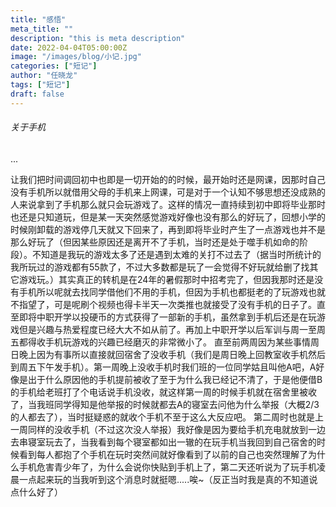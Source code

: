 ```yaml
---
title: "感悟"
meta_title: ""
description: "this is meta description"
date: 2022-04-04T05:00:00Z
image: "/images/blog/小记.jpg"
categories: ["短记"]
author: "任晓龙"
tags: ["短记"]
draft: false
---
```


###### 关于手机
...



让我们把时间调回初中也即是一切开始的的时候，最开始时还是网课，因那时自己没有手机所以就借用父母的手机来上网课，可是对于一个认知不够思想还没成熟的人来说拿到了手机那么就只会玩游戏了。这样的情况一直持续到初中即将毕业那时也还是只知道玩，但是某一天突然感觉游戏好像也没有那么的好玩了，回想小学的时候刚卸载的游戏停几天就又下回来了，再到即将毕业时产生了一点游戏也并不是那么好玩了（但因某些原因还是离开不了手机，当时还是处于噬手机如命的阶段）。不知道是我玩的游戏太多了还是遇到太难的关打不过去了（据当时所统计的我所玩过的游戏都有55款了，不过大多数都是玩了一会觉得不好玩就给删了找其它游戏玩。）其实真正的转机是在24年的暑假那时中招考完了，但因我那时还是没有手机所以呢就去找同学借他们不用的手机，但因为手机也都挺老的了玩游戏也就不指望了，可是呢刷个视频也得卡半天一次类推也就接受了没有手机的日子了。直至即将中职开学以投硬币的方式获得了一部新的手机，虽然拿到手机后还是在玩游戏但是兴趣与热爱程度已经大大不如从前了。再加上中职开学以后军训与周一至周五都得收手机玩游戏的兴趣已经磨灭的非常微小了。
直至前两周因为某些事情周日晚上因为有事所以直接就回宿舍了没收手机（我们是周日晚上回教室收手机然后到周五下午发手机）。第一周晚上没收手机时我们班的一位同学姑且叫他A吧，A好像是出于什么原因他的手机提前被收了至于为什么我已经记不清了，于是他便借B的手机给老班打了个电话说手机没收，就这样第一周的时候手机就在宿舍里被收了，当我班同学得知是他举报的时候就都去A的寝室去问他为什么举报（大概2/3的人都去了），当时挺疑惑的就收个手机不至于这么大反应吧。
第二周时也就是上一周同样的没收手机（不过这次没人举报）我好像是因为要给手机充电就放到一边去串寝室玩去了，当我看到每个寝室都如出一辙的在玩手机当我回到自己宿舍的时候看到每人都抱了个手机在玩时突然间就好像看到了以前的自己也突然理解了为什么手机危害青少年了，为什么会说你快贴到手机上了，第二天还听说为了玩手机凌晨一点起来玩的当我听到这个消息时就挺嗯.....唉~（反正当时我是真的不知道说点什么好了）